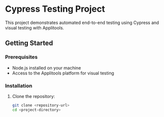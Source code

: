 # Cypress Testing Project

This project demonstrates automated end-to-end testing using Cypress and visual testing with Applitools.

## Getting Started

### Prerequisites
- Node.js installed on your machine
- Access to the Applitools platform for visual testing

### Installation

1. Clone the repository:
   ```bash
   git clone <repository-url>
   cd <project-directory>

